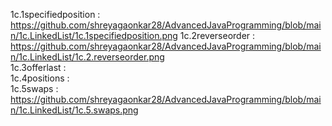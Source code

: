 1c.1specifiedposition : https://github.com/shreyagaonkar28/AdvancedJavaProgramming/blob/main/1c.LinkedList/1c.1specifiedposition.png
1c.2reverseorder      : https://github.com/shreyagaonkar28/AdvancedJavaProgramming/blob/main/1c.LinkedList/1c.2.reverseorder.png     
1c.3offerlast         :                                                                                                              
1c.4positions         :                                                                                                               
1c.5swaps             : https://github.com/shreyagaonkar28/AdvancedJavaProgramming/blob/main/1c.LinkedList/1c.5.swaps.png
